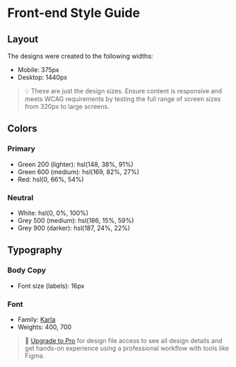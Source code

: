 # Front-end Style Guide

## Layout

The designs were created to the following widths:

- Mobile: 375px
- Desktop: 1440px

> 💡 These are just the design sizes. Ensure content is responsive and meets WCAG requirements by testing the full range of screen sizes from 320px to large screens.

## Colors

### Primary

- Green 200 (lighter): hsl(148, 38%, 91%)
- Green 600 (medium): hsl(169, 82%, 27%)
- Red: hsl(0, 66%, 54%)

### Neutral

- White: hsl(0, 0%, 100%)
- Grey 500 (medium): hsl(186, 15%, 59%)
- Grey 900 (darker): hsl(187, 24%, 22%)

## Typography

### Body Copy

- Font size (labels): 16px 

### Font

- Family: [Karla](https://fonts.google.com/specimen/Karla)
- Weights: 400, 700

> 💎 [Upgrade to Pro](https://www.frontendmentor.io/pro?ref=style-guide) for design file access to see all design details and get hands-on experience using a professional workflow with tools like Figma.